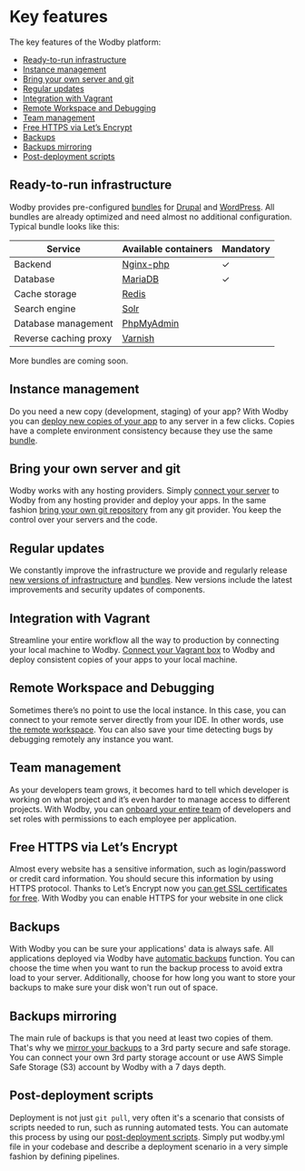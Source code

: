 # Key features

The key features of the Wodby platform:

* [Ready-to-run infrastructure](#ready-to-run-infrastructure)
* [Instance management](#instance-management)
* [Bring your own server and git](#bring-your-own-server-and-git)
* [Regular updates](#regular-updates)
* [Integration with Vagrant](#integration-with-vagrant)
* [Remote Workspace and Debugging](#remote-workspace-and-debugging)
* [Team management](#team-management)
* [Free HTTPS via Let’s Encrypt](#free-https-via-lets-encrypt)
* [Backups](#backups)
* [Backups mirroring](#backups-mirroring)
* [Post-deployment scripts](#post-deployment-scripts)

## Ready-to-run infrastructure

Wodby provides pre-configured [bundles](../bundles/README.md) for [Drupal](../apps/drupal/README.md) and [WordPress](../apps/wordpress/README.md). All bundles are already optimized and need almost no additional configuration. Typical bundle looks like this:
  
| Service | Available containers | Mandatory |
| --------------------- | ---------------------------------------------- | - |
| Backend               | [Nginx-php](../bundles/containers/nginx-php/README.md) | ✓ |
| Database              | [MariaDB](../bundles/containers/mariadb.md)            | ✓ |
| Cache storage         | [Redis](../bundles/containers/redis.md)                |   |
| Search engine         | [Solr](../bundles/containers/apache-solr.md)           |   |
| Database management   | [PhpMyAdmin](../bundles/containers/phpmyadmin.md)      |   |
| Reverse caching proxy | [Varnish](../bundles/containers/varnish.md)            | &nbsp; |

More bundles are coming soon.

## Instance management

Do you need a new copy (development, staging) of your app? With Wodby you can [deploy new copies of your app](../apps/instances.md) to any server in a few clicks. Copies have a complete environment consistency because they use the same [bundle](../bundles/README.md).  

## Bring your own server and git

Wodby works with any hosting providers. Simply [connect your server](../servers/README.md) to Wodby from any hosting provider and deploy your apps. In the same fashion [bring your own git repository](../git/README.md) from any git provider. You keep the control over your servers and the code.

## Regular updates 

We constantly improve the infrastructure we provide and regularly release [new versions of infrastructure](../infrastructure/versioning.md) and [bundles](../bundles/README.md). New versions include the latest improvements and security updates of components. 

## Integration with Vagrant

Streamline your entire workflow all the way to production by connecting your local machine to Wodby. [Connect your Vagrant box](../servers/connect/vagrant.md) to Wodby and deploy consistent copies of your apps to your local machine. 

## Remote Workspace and Debugging

Sometimes there’s no point to use the local instance. In this case, you can connect to your remote server directly from your IDE. In other words, use [the remote workspace](../apps/remote-workspace/README.md). You can also save your time detecting bugs by debugging remotely any instance you want.

## Team management

As your developers team grows, it becomes hard to tell which developer is working on what project and it’s even harder to manage access to different projects. With Wodby, you can [onboard your entire team](../team/README.md) of developers and set roles with permissions to each employee per application.

## Free HTTPS via Let’s Encrypt

Almost every website has a sensitive information, such as login/password or credit card information. You should secure this information by using HTTPS protocol. Thanks to Let’s Encrypt now you <a href="../apps/domains.html#https-ssl-via-lets-encrypt">can get SSL certificates for free</a>. With Wodby you can enable HTTPS for your website in one click

## Backups 

With Wodby you can be sure your applications' data is always safe. All applications deployed via Wodby have [automatic backups](../apps/backups.md) function. You can choose the time when you want to run the backup process to avoid extra load to your server. Additionally, choose for how long you want to store your backups to make sure your disk won't run out of space. 

## Backups mirroring

The main rule of backups is that you need at least two copies of them. That's why we <a href="../apps/backups.html#mirroring">mirror your backups</a> to a 3rd party secure and safe storage. You can connect your own 3rd party storage account or use AWS Simple Safe Storage (S3) account by Wodby with a 7 days depth.

## Post-deployment scripts

Deployment is not just `git pull`, very often it's a scenario that consists of scripts needed to run, such as running automated tests. You can automate this process by using our [post-deployment scripts](../deployment/post-deployment-scripts.md). Simply put wodby.yml file in your codebase and describe a deployment scenario in a very simple fashion by defining pipelines.